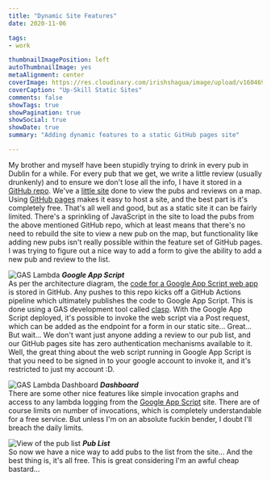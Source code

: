 ```yaml
---
title: "Dynamic Site Features"
date: 2020-11-06

tags:
- work

thumbnailImagePosition: left
autoThumbnailImage: yes
metaAlignment: center
coverImage: https://res.cloudinary.com/irishshagua/image/upload/v1604695866/blog/DynamicSite/Sunrise_jnhl0a.jpg
coverCaption: "Up-Skill Static Sites"
comments: false
showTags: true
showPagination: true
showSocial: true
showDate: true
summary: "Adding dynamic features to a static GitHub pages site"

---
```


My brother and myself have been stupidly trying to drink in every pub in Dublin for a while. For every pub that we get, we write a little review (usually drunkenly) and to ensure we don't lose all the info, I have it stored in a [GitHub repo]. We've a [little site] done to view  the pubs and reviews on a map. Using [GitHub pages] makes it easy to host a site, and the best part is it's completely free. That's all well and good, but as a static site it can be fairly limited. There's a sprinkling of JavaScript in the site to load the pubs from the above mentioned GitHub repo, which at least means that there's no need to rebuild the site to view a new pub on the map, but functionality like adding new pubs isn't really possible within the feature set of GitHub pages. I was trying to figure out a nice way to add a form to give the ability to add a new pub and review to the list.

![GAS Lambda]
**_Google App Script_**    
As per the architecture diagram, the [code for a Google App Script web app] is stored in GitHub. Any pushes to this repo kicks off a GitHub Actions pipeline which ultimately publishes the code to Google App Script. This is done using a GAS development tool called [clasp]. With the Google App Script deployed, it's possible to invoke the web script via a Post request, which can be added as the endpoint for a form in our static site... Great... But wait... We don't want just anyone adding a review to our pub list, and our GitHub pages site has zero authentication mechanisms available to it. Well, the great thing about the web script running in Google App Script is that you need to be signed in to your google account to invoke it, and it's restricted to just my account :D.

![GAS Lambda Dashboard]
**_Dashboard_**    
There are some other nice features like simple invocation graphs and access to any lambda logging from the [Google App Script] site. There are of course limits on number of invocations, which is completely understandable for a free service. But unless I'm on an absolute fuckin bender, I doubt I'll breach the daily limits.

![View of the pub list]
**_Pub List_**    
So now we have a nice way to add pubs to the list from the site... And the best thing is, it's all free. This is great considering I'm an awful cheap bastard...

<!-- Web Links -->
[little site]: https://irishshagua.github.io/dublin-pubs-map
[GitHub repo]: https://github.com/irishshagua/dublin-pubs-map
[GitHub pages]: https://pages.github.com/
[code for a Google App Script web app]: https://github.com/irishshagua/DublinPubLisher
[clasp]: https://github.com/google/clasp
[Google App Script]: https://script.google.com/

<!-- Images -->
[GAS Lambda]: https://res.cloudinary.com/irishshagua/image/upload/v1604694571/blog/DynamicSite/DynamicSiteAbilities_dok03d.png
[GAS Lambda Dashboard]: https://res.cloudinary.com/irishshagua/image/upload/v1604695319/blog/DynamicSite/Screenshot_2020-11-06_at_20.41.36_u0kpwh.png
[View of the pub list]: https://res.cloudinary.com/irishshagua/image/upload/v1604698249/blog/DynamicSite/ViewOfPubListAndSubmissionForm_eidbtt.png
